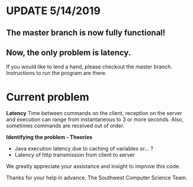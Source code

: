 # UPDATE 5/14/2019

## The master branch is now fully functional!

## Now, the only problem is latency.

If you would like to lend a hand, please checkout the master branch.  
Instructions to run the program are there.

# Current problem
**Latency**  Time between commands on the client, reception on the server and execution can range from instantaneous to 3 or more seconds.  Also, sometimes commands are received out of order.

**Identifying the problem - Theories**  
* Java execution latency due to caching of variables or... ?
* Latency of http transmission from client to server

We greatly appreciate your assistance and insight to improve this code.

Thanks for your help in advance, The Southwest Computer Science Team.
